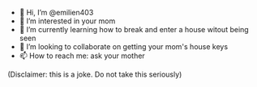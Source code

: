 - 👋 Hi, I’m @emilien403
- 👀 I’m interested in your mom
- 🌱 I’m currently learning how to break and enter a house witout being seen
- 💞️ I’m looking to collaborate on getting your mom's house keys
- 📫 How to reach me: ask your mother

(Disclaimer: this is a joke. Do not take this seriously)
<!---
emilien403/emilien403 is a ✨ special ✨ repository because its `README.md` (this file) appears on your GitHub profile.
You can click the Preview link to take a look at your changes.
--->
